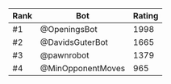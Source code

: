Rank|Bot|Rating
---|---|---
#1|@OpeningsBot|1998
#2|@DavidsGuterBot|1665
#3|@pawnrobot|1379
#4|@MinOpponentMoves|965
